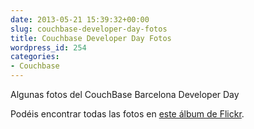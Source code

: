 ```yaml
---
date: 2013-05-21 15:39:32+00:00
slug: couchbase-developer-day-fotos
title: Couchbase Developer Day Fotos
wordpress_id: 254
categories:
- Couchbase
---
```


Algunas fotos del CouchBase Barcelona Developer Day





Podéis encontrar todas las fotos en [este álbum de Flickr](http://www.flickr.com//photos/xaviaracil/sets/72157633567914588).
